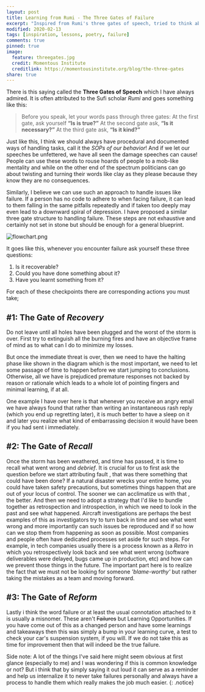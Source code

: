 ```yaml
---
layout: post
title: Learning from Rumi - The Three Gates of Failure
excerpt: "Inspired from Rumi's three gates of speech, tried to think about it in terms of failure!"
modified: 2020-02-13
tags: [inspiration, lessons, poetry, failure]
comments: true
pinned: true
image:
  feature: threegates.jpg
  credit: Momentous Institute
  creditlink: https://momentousinstitute.org/blog/the-three-gates
share: true
---
```


There is this saying called the **Three Gates of Speech** which I have always admired. It is often attributed to the Sufi scholar *Rumi* and goes something like this:
> Before you speak, let your words pass through three gates: At the first gate, ask yourself **“Is is true?”** At the second gate ask, **“Is it necessary?”** At the third gate ask, **“Is it kind?”**

Just like this, I think we should always have procedural and documented ways of handling tasks, call it the *SOPs of our behavior*! And if we let our speeches be unfettered, we have all seen the damage speeches can cause! People can use these words to rouse hoards of people to a mob-like mentality and while on the other end of the spectrum politicians can go about twisting and turning their words like clay as they please because they know they are no consequences.

Similarly, I believe we can use such an approach to handle issues like failure. If a person has no code to adhere to when facing failure, it can lead to them falling in the same pitfalls repeatedly and if taken too deeply may even lead to a downward spiral of depression. I have proposed a similar three gate structure to handling failure. These steps are not exhaustive and certainly not set in stone but should be enough for a general blueprint.

![flowchart.png](flowchart.png)

It goes like this, whenever you encounter failure ask yourself these three questions:

1. Is it recoverable?
2. Could you have done something about it?
3. Have you learnt something from it?

For each of these checkpoints there are corresponding actions you must take;
## #1: The Gate of *Recovery*
Do not leave until all holes have been plugged and the worst of the storm is over. First try to extinguish all the burning fires and have an objective frame of mind as to what can I do to minimize my losses.

But once the immediate threat is over, then we need to have the halting phase like shown in the diagram which is the most important, we need to let some passage of time to happen before we start jumping to conclusions. Otherwise, all we have is prejudiced premature responses not backed by reason or rationale which leads to a whole lot of pointing fingers and minimal learning, if at all. 

One example I have over here is that whenever you receive an angry email we have always found that rather than writing an instantaneous rash reply (which you end up regretting later), it is much better to have a sleep on it and later you realize what kind of embarrassing decision it would have been if you had sent i immediately.

## #2: The Gate of *Recall*
Once the storm has been weathered, and time has passed, it is time to recall what went wrong and *debrief*. It is crucial for us to first ask the question before we start attributing fault , that was there something that could have been done? If a natural disaster wrecks your entire home, you could have taken safety precautions, but sometimes things happen that are out of your locus of control. The sooner we can acclimatize us with that , the better.
And then we need to adopt a strategy that I'd like to bundle together as retrospection and introspection, in which we need to look in the past and see what happened. Aircraft investigations are perhaps the best examples of this as investigators try to turn back in time and see what went wrong and more importantly can such issues be reproduced and if so how can we stop them from happening as soon as possible. Most companies and people often have dedicated processes set aside for such steps. For example, in tech companies usually there is a process known as a *Retro* in which you retrospectively look back and see what went wrong (software deliverables were delayed, bugs came up in production, etc) and how can we prevent those things in the future. The important part here is to realize the fact that we must not be looking for someone *'blame-worthy'* but rather taking the mistakes as a team and moving forward.

## #3: The Gate of *Reform*
Lastly i think the word failure or at least the usual connotation attached to it is usually a misnomer. These aren't ~~Failures~~ but Learning Opportunities. If you have come out of this as a changed person and have some learnings and takeaways then this was simply a bump in your learning curve, a test to check your car's suspension system, if you will. If we do not take this as time for improvement then that will indeed be the true failure.


Side note: A lot of the things I've said here might seem obvious at first glance (especially to me) and I was wondering if this is common knowledge or not? But i think that by simply saying it out loud it can serve as a reminder and help us internalize it to never take failures personally and always have a process to handle them which really makes the job much easier.
{: .notice} 